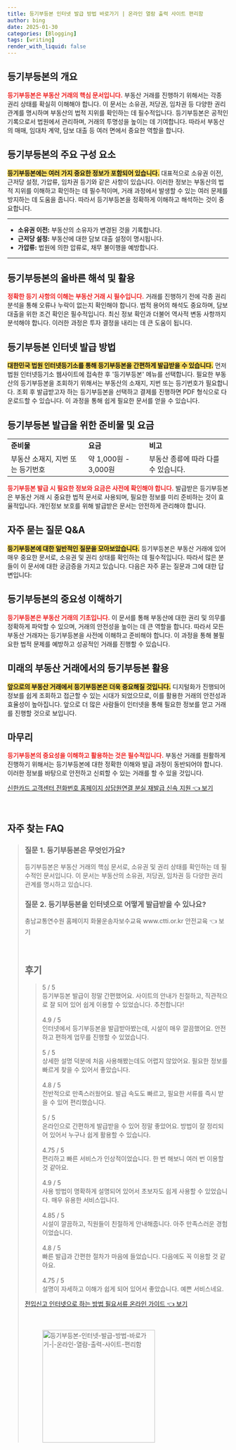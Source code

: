 ```yaml
---
title: 등기부등본 인터넷 발급 방법 바로가기 | 온라인 열람 출력 사이트 편리함
author: bing
date: 2025-01-30
categories: [Blogging]
tags: [writing]
render_with_liquid: false
---
```



<h2 id='등기부등본이란'>등기부등본의 개요</h2>

<p><b><span style="color: #ee2323;">등기부등본은 부동산 거래의 핵심 문서입니다.</span></b> 부동산 거래를 진행하기 위해서는 각종 권리 상태를 확실히 이해해야 합니다. 이 문서는 소유권, 저당권, 임차권 등 다양한 권리 관계를 명시하며 부동산의 법적 지위를 확인하는 데 필수적입니다. 등기부등본은 공적인 기록으로서 법원에서 관리하며, 거래의 투명성을 높이는 데 기여합니다. 따라서 부동산의 매매, 임대차 계약, 담보 대출 등 여러 면에서 중요한 역할을 합니다.</p>

<h2 id='등기부등본 구성 요소'>등기부등본의 주요 구성 요소</h2>

<p><b><span style="background-color: #ffe066;">등기부등본에는 여러 가지 중요한 정보가 포함되어 있습니다.</span></b> 대표적으로 소유권 이전, 근저당 설정, 가압류, 임차권 등기와 같은 사항이 있습니다. 이러한 정보는 부동산의 법적 지위를 이해하고 확인하는 데 필수적이며, 거래 과정에서 발생할 수 있는 여러 문제를 방지하는 데 도움을 줍니다. 따라서 등기부등본을 정확하게 이해하고 해석하는 것이 중요합니다.</p>

<hr />

<ul>
    <li><b>소유권 이전:</b> 부동산의 소유자가 변경된 것을 기록합니다.</li>
    <li><b>근저당 설정:</b> 부동산에 대한 담보 대출 설정이 명시됩니다.</li>
    <li><b>가압류:</b> 법원에 의한 압류로, 채무 불이행을 예방합니다.</li>
</ul>

<hr />

<h2 id='등기부등본 해석 및 활용'>등기부등본의 올바른 해석 및 활용</h2>

<p><b><span style="color: #ee2323;">정확한 등기 사항의 이해는 부동산 거래 시 필수입니다.</span></b> 거래를 진행하기 전에 각종 권리 분석을 통해 오류나 누락이 없는지 확인해야 합니다. 법적 용어의 해석도 중요하며, 담보 대출을 위한 조건 확인은 필수적입니다. 최신 정보 확인과 더불어 역사적 변동 사항까지 분석해야 합니다. 이러한 과정은 투자 결정을 내리는 데 큰 도움이 됩니다.</p>

<h2 id='인터넷 발급 방법'>등기부등본 인터넷 발급 방법</h2>

<p><b><span style="background-color: #ffe066;">대한민국 법원 인터넷등기소를 통해 등기부등본을 간편하게 발급받을 수 있습니다.</span></b> 먼저 법원 인터넷등기소 웹사이트에 접속한 후 '등기부등본' 메뉴를 선택합니다. 필요한 부동산의 등기부등본을 조회하기 위해서는 부동산의 소재지, 지번 또는 등기번호가 필요합니다. 조회 후 발급받고자 하는 등기부등본을 선택하고 결제를 진행하면 PDF 형식으로 다운로드할 수 있습니다. 이 과정을 통해 쉽게 필요한 문서를 얻을 수 있습니다.</p>

<h2 id='준비물 및 요금'>등기부등본 발급을 위한 준비물 및 요금</h2>

<table>
    <tr>
        <td><b>준비물</b></td>
        <td><b>요금</b></td>
        <td><b>비고</b></td>
    </tr>
    <tr>
        <td>부동산 소재지, 지번 또는 등기번호</td>
        <td>약 1,000원 - 3,000원</td>
        <td>부동산 종류에 따라 다를 수 있습니다.</td>
    </tr>
</table>

<p><b><span style="color: #ee2323;">등기부등본 발급 시 필요한 정보와 요금은 사전에 확인해야 합니다.</span></b> 발급받은 등기부등본은 부동산 거래 시 중요한 법적 문서로 사용되며, 필요한 정보를 미리 준비하는 것이 효율적입니다. 개인정보 보호를 위해 발급받은 문서는 안전하게 관리해야 합니다.</p>

<h2 id='자주 묻는 질문'>자주 묻는 질문 Q&A</h2>

<p><b><span style="background-color: #ffe066;">등기부등본에 대한 일반적인 질문을 모아보았습니다.</span></b> 등기부등본은 부동산 거래에 있어 매우 중요한 문서로, 소유권 및 권리 상태를 확인하는 데 필수적입니다. 따라서 많은 분들이 이 문서에 대한 궁금증을 가지고 있습니다. 다음은 자주 묻는 질문과 그에 대한 답변입니다:</p>

<h2 id='등기부등본의 이해'>등기부등본의 중요성 이해하기</h2>

<p><b><span style="color: #ee2323;">등기부등본은 부동산 거래의 기초입니다.</span></b> 이 문서를 통해 부동산에 대한 권리 및 의무를 정확하게 파악할 수 있으며, 거래의 안전성을 높이는 데 큰 역할을 합니다. 따라서 모든 부동산 거래자는 등기부등본을 사전에 이해하고 준비해야 합니다. 이 과정을 통해 불필요한 법적 문제를 예방하고 성공적인 거래를 진행할 수 있습니다.</p>

<h2 id='미래의 부동산 거래'>미래의 부동산 거래에서의 등기부등본 활용</h2>

<p><b><span style="background-color: #ffe066;">앞으로의 부동산 거래에서 등기부등본은 더욱 중요해질 것입니다.</span></b> 디지털화가 진행되어 정보를 쉽게 조회하고 접근할 수 있는 시대가 되었으므로, 이를 활용한 거래의 안전성과 효율성이 높아집니다. 앞으로 더 많은 사람들이 인터넷을 통해 필요한 정보를 얻고 거래를 진행할 것으로 보입니다.</p>

<h2 id='마무리'>마무리</h2>

<p><b><span style="color: #ee2323;">등기부등본의 중요성을 이해하고 활용하는 것은 필수적입니다.</span></b> 부동산 거래를 원활하게 진행하기 위해서는 등기부등본에 대한 정확한 이해와 발급 과정이 동반되어야 합니다. 이러한 정보를 바탕으로 안전하고 신뢰할 수 있는 거래를 할 수 있을 것입니다.</p>


<p><a class="click-button" title="신한카드 고객센터 전화번호 홈페이지 상담원연결 분실 재발급 신속 지원" href="https://somered.github.io/posts/%EC%8B%A0%ED%95%9C%EC%B9%B4%EB%93%9C-%EA%B3%A0%EA%B0%9D%EC%84%BC%ED%84%B0-%EC%A0%84%ED%99%94%EB%B2%88%ED%98%B8-%ED%99%88%ED%8E%98%EC%9D%B4%EC%A7%80-%EC%83%81%EB%8B%B4%EC%9B%90%EC%97%B0%EA%B2%B0-%EB%B6%84%EC%8B%A4-%EC%9E%AC%EB%B0%9C%EA%B8%89-%EC%8B%A0%EC%86%8D-%EC%A7%80%EC%9B%90/" rel="dofollow">신한카드 고객센터 전화번호 홈페이지 상담원연결 분실 재발급 신속 지원 👈 보기</a></p><br>
<h2 id='자주_찾는_FAQ'>자주 찾는 FAQ</h2>
<div itemscope="" itemtype="https://schema.org/FAQPage"> 
<blockquote> 
<div itemscope="" itemprop="mainEntity" itemtype="https://schema.org/Question"> 
<h3 itemprop="name">질문 1. 등기부등본은 무엇인가요?</h3> 
<div itemscope="" itemprop="acceptedAnswer" itemtype="https://schema.org/Answer"> 
<span itemprop="text"> 
<p>등기부등본은 부동산 거래의 핵심 문서로, 소유권 및 권리 상태를 확인하는 데 필수적인 문서입니다. 이 문서는 부동산의 소유권, 저당권, 임차권 등 다양한 권리 관계를 명시하고 있습니다.</p> 
</span> 
</div> 

</div> 

<div itemscope="" itemprop="mainEntity" itemtype="https://schema.org/Question"> 

<h3 itemprop="name">질문 2. 등기부등본을 인터넷으로 어떻게 발급받을 수 있나요?</h3> 

<p><div itemscope="" itemprop="accepted</p>
<p><a class="click-button" title="충남교통연수원 홈페이지 화물운송자보수교육 www.ctti.or.kr 안전교육" href="https://somered.github.io/posts/%EC%B6%A9%EB%82%A8%EA%B5%90%ED%86%B5%EC%97%B0%EC%88%98%EC%9B%90-%ED%99%88%ED%8E%98%EC%9D%B4%EC%A7%80-%ED%99%94%EB%AC%BC%EC%9A%B4%EC%86%A1%EC%9E%90%EB%B3%B4%EC%88%98%EA%B5%90%EC%9C%A1-www.ctti.or.kr-%EC%95%88%EC%A0%84%EA%B5%90%EC%9C%A1/" rel="dofollow">충남교통연수원 홈페이지 화물운송자보수교육 www.ctti.or.kr 안전교육 👈 보기</a></p><br>
<h2 id='후기'>후기</h2>
<div itemscope itemtype="https://schema.org/Product">
  <blockquote>
  <div itemprop="review" itemscope itemtype="https://schema.org/Review">
      <div itemprop="reviewRating" itemscope itemtype="https://schema.org/Rating"> <span itemprop="ratingValue">5</span> / <span itemprop="bestRating">5</span> </div>
      <span itemprop="reviewBody">등기부등본 발급이 정말 간편했어요. 사이트의 안내가 친절하고, 직관적으로 잘 되어 있어 쉽게 이용할 수 있었습니다. 추천합니다!</span>
  </div>
  <br>
  <div itemprop="review" itemscope itemtype="https://schema.org/Review">
      <div itemprop="reviewRating" itemscope itemtype="https://schema.org/Rating"> <span itemprop="ratingValue">4.9</span> / <span itemprop="bestRating">5</span> </div>
      <span itemprop="reviewBody">인터넷에서 등기부등본을 발급받아봤는데, 시설이 매우 깔끔했어요. 안전하고 편하게 업무를 진행할 수 있었습니다.</span>
  </div>
  <br>
  <div itemprop="review" itemscope itemtype="https://schema.org/Review">
      <div itemprop="reviewRating" itemscope itemtype="https://schema.org/Rating"> <span itemprop="ratingValue">5</span> / <span itemprop="bestRating">5</span> </div>
      <span itemprop="reviewBody">상세한 설명 덕분에 처음 사용해봤는데도 어렵지 않았어요. 필요한 정보를 빠르게 찾을 수 있어서 좋았습니다.</span>
  </div>
  <br>
  <div itemprop="review" itemscope itemtype="https://schema.org/Review">
      <div itemprop="reviewRating" itemscope itemtype="https://schema.org/Rating"> <span itemprop="ratingValue">4.8</span> / <span itemprop="bestRating">5</span> </div>
      <span itemprop="reviewBody">전반적으로 만족스러웠어요. 발급 속도도 빠르고, 필요한 서류를 즉시 받을 수 있어 편리했습니다.</span>
  </div>
  <br>
  <div itemprop="review" itemscope itemtype="https://schema.org/Review">
      <div itemprop="reviewRating" itemscope itemtype="https://schema.org/Rating"> <span itemprop="ratingValue">5</span> / <span itemprop="bestRating">5</span> </div>
      <span itemprop="reviewBody">온라인으로 간편하게 발급받을 수 있어 정말 좋았어요. 방법이 잘 정리되어 있어서 누구나 쉽게 활용할 수 있습니다.</span>
  </div>
  <br>
  <div itemprop="review" itemscope itemtype="https://schema.org/Review">
      <div itemprop="reviewRating" itemscope itemtype="https://schema.org/Rating"> <span itemprop="ratingValue">4.75</span> / <span itemprop="bestRating">5</span> </div>
      <span itemprop="reviewBody">편리하고 빠른 서비스가 인상적이었습니다. 한 번 해보니 여러 번 이용할 것 같아요.</span>
  </div>
  <br>
  <div itemprop="review" itemscope itemtype="https://schema.org/Review">
      <div itemprop="reviewRating" itemscope itemtype="https://schema.org/Rating"> <span itemprop="ratingValue">4.9</span> / <span itemprop="bestRating">5</span> </div>
      <span itemprop="reviewBody">사용 방법이 명확하게 설명되어 있어서 초보자도 쉽게 사용할 수 있었습니다. 매우 유용한 서비스입니다.</span>
  </div>
  <br>
  <div itemprop="review" itemscope itemtype="https://schema.org/Review">
      <div itemprop="reviewRating" itemscope itemtype="https://schema.org/Rating"> <span itemprop="ratingValue">4.85</span> / <span itemprop="bestRating">5</span> </div>
      <span itemprop="reviewBody">시설이 깔끔하고, 직원들이 친절하게 안내해줍니다. 아주 만족스러운 경험이었습니다.</span>
  </div>
  <br>
  <div itemprop="review" itemscope itemtype="https://schema.org/Review">
      <div itemprop="reviewRating" itemscope itemtype="https://schema.org/Rating"> <span itemprop="ratingValue">4.8</span> / <span itemprop="bestRating">5</span> </div>
      <span itemprop="reviewBody">빠른 발급과 간편한 절차가 마음에 들었습니다. 다음에도 꼭 이용할 것 같아요.</span>
  </div>
  <br>
  <div itemprop="review" itemscope itemtype="https://schema.org/Review">
      <div itemprop="reviewRating" itemscope itemtype="https://schema.org/Rating"> <span itemprop="ratingValue">4.75</span> / <span itemprop="bestRating">5</span> </div>
      <span itemprop="reviewBody">설명이 자세하고 이해가 쉽게 되어 있어서 좋았습니다. 예쁜 서비스네요.</span>
  </div>
  </blockquote>
</div>
<p><a class="click-button" title="전입신고 인터넷으로 하는 방법 필요서류 온라인 가이드" href="https://somered.github.io/posts/%EC%A0%84%EC%9E%85%EC%8B%A0%EA%B3%A0-%EC%9D%B8%ED%84%B0%EB%84%B7%EC%9C%BC%EB%A1%9C-%ED%95%98%EB%8A%94-%EB%B0%A9%EB%B2%95-%ED%95%84%EC%9A%94%EC%84%9C%EB%A5%98-%EC%98%A8%EB%9D%BC%EC%9D%B8-%EA%B0%80%EC%9D%B4%EB%93%9C/" rel="dofollow">전입신고 인터넷으로 하는 방법 필요서류 온라인 가이드 👈 보기</a></p><br>
<figure class="image"><img src="https://somered.github.io/assets/img/thumbnail/등기부등본-인터넷-발급-방법-바로가기-|-온라인-열람-출력-사이트-편리함.webp" alt="등기부등본-인터넷-발급-방법-바로가기-|-온라인-열람-출력-사이트-편리함" width="256" height="256"></figure>